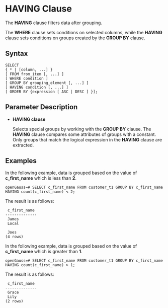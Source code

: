 # HAVING Clause<a name="EN-US_TOPIC_0000001255341781"></a>

The  **HAVING**  clause filters data after grouping.

The  **WHERE**  clause sets conditions on selected columns, while the  **HAVING**  clause sets conditions on groups created by the  **GROUP BY**  clause.

## Syntax<a name="section108517702319"></a>

```
SELECT 
{ * | [column, ...] }
[ FROM from_item [, ...] ]
[ WHERE condition ]
[ GROUP BY grouping_element [, ...] ]
[ HAVING condition [, ...] ]
[ ORDER BY {expression [ ASC | DESC ] }];
```

## Parameter Description<a name="section1376271572414"></a>

-   **HAVING clause**

    Selects special groups by working with the  **GROUP BY**  clause. The  **HAVING**  clause compares some attributes of groups with a constant. Only groups that match the logical expression in the  **HAVING**  clause are extracted.


## Examples<a name="section9965828102619"></a>

In the following example, data is grouped based on the value of  **c\_first\_name**  which is less than  **2**.

```
openGauss=# SELECT c_first_name FROM customer_t1 GROUP BY c_first_name HAVING count(c_first_name) < 2;
```

The result is as follows:

```
 c_first_name
--------------
 James
 Local

 Joes
(4 rows)
```

In the following example, data is grouped based on the value of  **c\_first\_name**  which is greater than  **1**.

```
openGauss=# SELECT c_first_name FROM customer_t1 GROUP BY c_first_name HAVING count(c_first_name) > 1;
```

The result is as follows:

```
 c_first_name
--------------
 Grace
 Lily
(2 rows)
```


